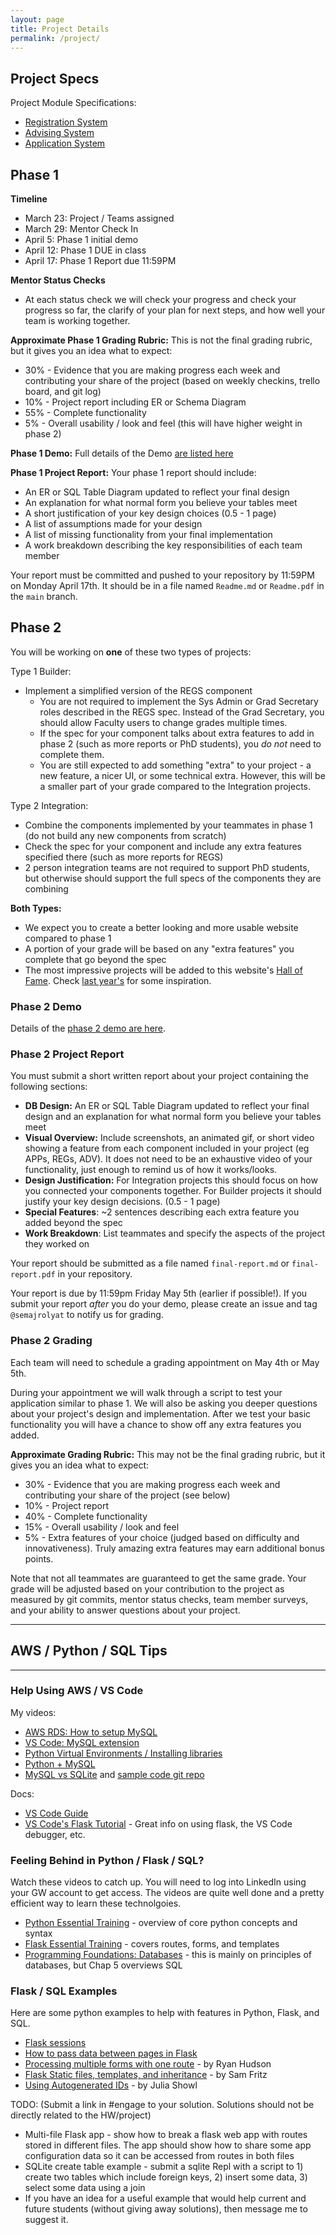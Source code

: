 ```yaml
---
layout: page
title: Project Details
permalink: /project/
---
```


## Project Specs

Project Module Specifications:
 - [Registration System](/project/REGS-2023.docx)
 - [Advising System](/project/ADS-2023.docx)
 - [Application System](/project/APPS-2023.docx)


## Phase 1 


**Timeline**
 - March 23: Project / Teams assigned
 - March 29: Mentor Check In
 - April 5: Phase 1 initial demo
 - April 12: Phase 1 DUE in class
 - April 17: Phase 1 Report due 11:59PM

**Mentor Status Checks**
  - At each status check we will check your progress and check your progress so far, the clarify of your plan for next steps, and how well your team is working together.

**Approximate Phase 1 Grading Rubric:** This is not the final grading rubric, but it gives you an idea what to expect:
  - 30% - Evidence that you are making progress each week and contributing your share of the project (based on weekly checkins, trello board, and git log)
  - 10% - Project report including ER or Schema Diagram
  - 55% - Complete functionality
  - 5% - Overall usability / look and feel (this will have higher weight in phase 2)

**Phase 1 Demo:** Full details of the Demo [are listed here](/project/phase-1)

**Phase 1 Project Report:** Your phase 1 report should include:
  - An ER or SQL Table Diagram updated to reflect your final design
  - An explanation for what normal form you believe your tables meet
  - A short justification of your key design choices (0.5 - 1 page)
  - A list of assumptions made for your design
  - A list of missing functionality from your final implementation
  - A work breakdown describing the key responsibilities of each team member
 
Your report must be committed and pushed to your repository by 11:59PM on Monday April 17th. It should be in a file named `Readme.md` or `Readme.pdf` in the `main` branch. 


## Phase 2 

You will be working on **one** of these two types of projects:

Type 1 Builder:
 - Implement a simplified version of the REGS component
   - You are not required to implement the Sys Admin or Grad Secretary roles described in the REGS spec. Instead of the Grad Secretary, you should allow Faculty users to change grades multiple times. 
   - If the spec for your component talks about extra features to add in phase 2 (such as more reports or PhD students), you *do not* need to complete them.
   - You are still expected to add something "extra" to your project - a new feature, a nicer UI, or some technical extra. However, this will be a smaller part of your grade compared to the Integration projects.

Type 2 Integration:
 - Combine the components implemented by your teammates in phase 1 (do not build any new components from scratch)
 - Check the spec for your component and include any extra features specified there (such as more reports for REGS)
 - 2 person integration teams are not required to support PhD students, but otherwise should support the full specs of the components they are combining

**Both Types:**
 - We expect you to create a better looking and more usable website compared to phase 1
 - A portion of your grade will be based on any "extra features" you complete that go beyond the spec
 - The most impressive projects will be added to this website's [Hall of Fame](/hall). Check [last year's](https://cs2541-21s.github.io/hall/) for some inspiration.

### Phase 2 Demo
Details of the [phase 2 demo are here](/project/phase-2).

### Phase 2 Project Report
You must submit a short written report about your project containing the following sections:
  - **DB Design:** An ER or SQL Table Diagram updated to reflect your final design and an explanation for what normal form you believe your tables meet
  - **Visual Overview:** Include screenshots, an animated gif, or short video showing a feature from each component included in your project (eg APPs, REGs, ADV). It does not need to be an exhaustive video of your functionality, just enough to remind us of how it works/looks.
  - **Design Justification:** For Integration projects this should focus on how you connected your components together. For Builder projects it should justify your key design decisions. (0.5 - 1 page)
  - **Special Features**: ~2 sentences describing each extra feature you added beyond the spec
  - **Work Breakdown**: List teammates and specify the aspects of the project they worked on


Your report should be submitted as a file named  `final-report.md` or `final-report.pdf` in your repository.

Your report is due by 11:59pm Friday May 5th (earlier if possible!). If you submit your report *after* you do your demo, please create an issue and tag `@semajrolyat` to notify us for grading.

### Phase 2 Grading
Each team will need to schedule a grading appointment on May 4th or May 5th. 

During your appointment we will walk through a script to test your application similar to phase 1. We will also be asking you deeper questions about your project's design and implementation. After we test your basic functionality you will have a chance to show off any extra features you added.

**Approximate Grading Rubric:** This may not be the final grading rubric, but it gives you an idea what to expect:
  - 30% - Evidence that you are making progress each week and contributing your share of the project (see below)
  - 10% - Project report
  - 40% - Complete functionality
  - 15% - Overall usability / look and feel
  - 5% - Extra features of your choice (judged based on difficulty and innovativeness). Truly amazing extra features may earn additional bonus points.

Note that not all teammates are guaranteed to get the same grade. Your grade will be adjusted based on your contribution to the project as measured by git commits, mentor status checks, team member surveys, and your ability to answer questions about your project.


---
## AWS / Python / SQL Tips
---

### Help Using AWS / VS Code
My videos:
 - [AWS RDS: How to setup MySQL](https://youtu.be/cL8u9mMCJsQ)
 - [VS Code: MySQL extension](https://youtu.be/1FSHAsP20cg)
 - [Python Virtual Environments / Installing libraries](https://youtu.be/7CGtFr0XYE8)
 - [Python + MySQL](https://youtu.be/53ToK78EsmU)
 - [MySQL vs SQLite](https://youtu.be/dYzSWSMD3Tk) and [sample code git repo](https://github.com/cs2541-22s/flask-sample-mysql)

Docs:
 - [VS Code Guide](https://docs.google.com/document/d/1tKK1miWh-AS9Q-j2JwAACkYMEsM8eGICDMhSWYCwQ4o/edit?usp=sharing)
 - [VS Code's Flask Tutorial](https://code.visualstudio.com/docs/python/tutorial-flask) - Great info on using flask, the VS Code debugger, etc.

### Feeling Behind in Python / Flask / SQL?
Watch these videos to catch up.  You will need to log into LinkedIn using your GW account to get access. The videos are quite well done and a pretty efficient way to learn these technolgoies.
  - [Python Essential Training](https://www.linkedin.com/learning-login/share?account=74651410&forceAccount=false&redirect=https%3A%2F%2Fwww.linkedin.com%2Flearning%2Fpython-essential-training-2%3Ftrk%3Dshare_ent_url%26shareId%3DckSZUbeWRW6TasHVFkr3Eg%253D%253D) - overview of core python concepts and syntax
  - [Flask Essential Training](https://www.linkedin.com/learning-login/share?account=74651410&forceAccount=false&redirect=https%3A%2F%2Fwww.linkedin.com%2Flearning%2Fflask-essential-training%3Ftrk%3Dshare_ent_url%26shareId%3Dr5AlZEacSFy5yqntXYf54Q%253D%253D) - covers routes, forms, and templates
  - [Programming Foundations: Databases](https://www.linkedin.com/learning-login/share?account=74651410&forceAccount=false&redirect=https%3A%2F%2Fwww.linkedin.com%2Flearning%2Fprogramming-foundations-databases-2%3Ftrk%3Dshare_ent_url%26shareId%3Dz9N5keEoQy2IR25xhNCn6g%253D%253D) - this is mainly on principles of databases, but Chap 5 overviews SQL

### Flask / SQL Examples

Here are some python examples to help with features in Python, Flask, and SQL.

  - [Flask sessions](https://repl.it/@twood02/SessionTest#main.py)
  - [How to pass data between pages in Flask](https://replit.com/@twood02/flaskdata)
  - [Processing multiple forms with one route](https://repl.it/@twood02/MultipleFormExample#main.py) - by Ryan Hudson
  - [Flask Static files, templates, and inheritance](https://replit.com/@twood02/Multiple-Templates-Static-Files-Inherited-Templates) - by Sam Fritz
  - [Using Autogenerated IDs](https://replit.com/@twood02/Flask-SQLite-autoincrement-example) - by Julia Showl

TODO: (Submit a link in #engage to your solution. Solutions should not be directly related to the HW/project)
  - Multi-file Flask app - show how to break a flask web app  with routes stored in different files. The app should show how to share some app configuration data so it can be accessed from routes in both files
  - SQLite create table example - submit a sqlite Repl with a script to 1) create two tables which include foreign keys, 2) insert some data, 3) select some data using a join
  - If you have an idea for a useful example that would help current and future students (without giving away solutions), then message me to suggest it.
